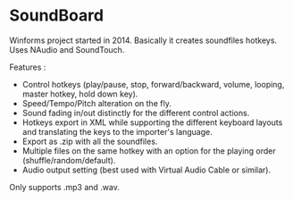 # SoundBoard

Winforms project started in 2014. Basically it creates soundfiles hotkeys. Uses NAudio and SoundTouch.

Features :

- Control hotkeys (play/pause, stop, forward/backward, volume,  looping, master hotkey, hold down key).
- Speed/Tempo/Pitch alteration on the fly.
- Sound fading in/out distinctly for the different control actions.
- Hotkeys export in XML while supporting the different keyboard layouts and translating the keys to the importer's language.
- Export as .zip with all the soundfiles.
- Multiple files on the same hotkey with an option for the playing order (shuffle/random/default).
- Audio output setting (best used with Virtual Audio Cable or similar).

Only supports .mp3 and .wav.
